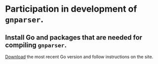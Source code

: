 # Participation in development of ``gnparser``.

## Install Go and packages that are needed for compiling ``gnparser``.

[Download] the most recent Go version and follow instructions on the site.

[Download]: https://golang.org/dl/
